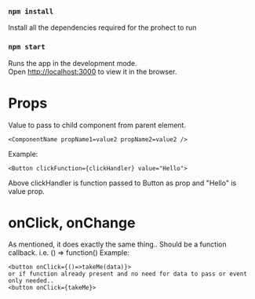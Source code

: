 ### `npm install`
Install all the dependencies required for the prohect to run

### `npm start`
Runs the app in the development mode.\
Open [http://localhost:3000](http://localhost:3000) to view it in the browser.

# Props
Value to pass to child component from parent element.
```
<ComponentName propName1=value2 propName2=value2 />
```
Example:
```
<Button clickFunction={clickHandler} value="Hello">
```
Above clickHandler is function passed to Button as prop and "Hello" is value prop.

# onClick, onChange
As mentioned, it does exactly the same thing.. Should be a function callback.
i.e. () => function()
Example:
```
<button onClick={()=>takeMe(data)}>
or if function already present and no need for data to pass or event only needed..
<button onClick={takeMe}>


```